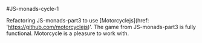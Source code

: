 #JS-monads-cycle-1

Refactoring JS-monads-part3 to use [Motorcyclejs](href: 'https://github.com/motorcyclejs)'. The game from JS-monads-part3 is fully functional. Motorcycle is a pleasure to work with.
